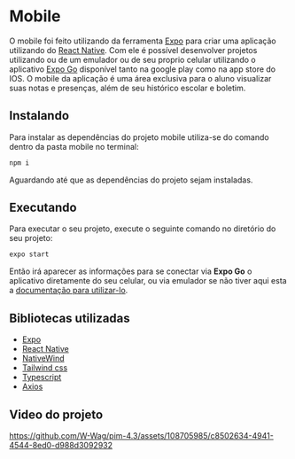 # Mobile
O mobile foi feito utilizando da ferramenta [Expo](https://expo.dev/) para criar uma aplicação utilizando do [React Native](https://reactnative.dev/). Com ele é possível desenvolver projetos utilizando ou de um emulador ou de seu proprio celular utilizando o aplicativo [Expo Go](https://expo.dev/client) disponível tanto na google play como na app store do IOS. O mobile da aplicação é uma área exclusiva para o aluno visualizar suas notas e presenças, além de seu histórico escolar e boletim.

## Instalando

Para instalar as dependências do projeto mobile utiliza-se do comando dentro da pasta mobile no terminal:

```bash
npm i
```
Aguardando até que as dependências do projeto sejam instaladas.


## Executando

Para executar o seu projeto, execute o seguinte comando no diretório do seu projeto:

```bash
expo start
```
Então irá aparecer as informações para se conectar via **Expo Go** o aplicativo diretamente do seu celular, ou via emulador se não tiver aqui esta a [documentação para utilizar-lo](https://docs.expo.dev/workflow/android-studio-emulator/).


## Bibliotecas utilizadas
- [Expo](https://expo.dev/)
- [React Native](https://reactnative.dev/)
- [NativeWind](https://www.nativewind.dev/)
- [Tailwind css](https://tailwindcss.com/docs/installation)
- [Typescript](https://www.typescriptlang.org/docs/)
- [Axios](https://axios-http.com/docs/intro)

## Video do projeto

https://github.com/W-Wag/pim-4.3/assets/108705985/c8502634-4941-4544-8ed0-d988d3092932


